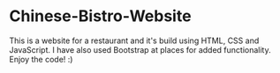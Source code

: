 # Chinese-Bistro-Website

This is a website for a restaurant and it's build using HTML, CSS and JavaScript. I have also used Bootstrap at places for
added functionality. Enjoy the code! :)
